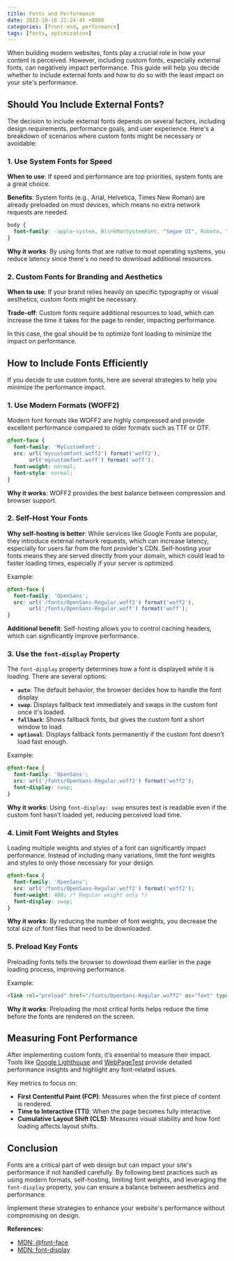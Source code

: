 ```yaml
---
title: Fonts and Performance
date: 2022-10-16 22:24:45 +0800
categories: [front-end, performance]
tags: [fonts, optimization]    
---
```

When building modern websites, fonts play a crucial role in how your content is perceived. However, including custom fonts, especially external fonts, can negatively impact performance. This guide will help you decide whether to include external fonts and how to do so with the least impact on your site's performance.



## Should You Include External Fonts?

The decision to include external fonts depends on several factors, including design requirements, performance goals, and user experience. Here's a breakdown of scenarios where custom fonts might be necessary or avoidable:

### 1. **Use System Fonts for Speed**
   **When to use**: If speed and performance are top priorities, system fonts are a great choice.

   **Benefits**: System fonts (e.g., Arial, Helvetica, Times New Roman) are already preloaded on most devices, which means no extra network requests are needed.
   
   ```css
   body {
     font-family: -apple-system, BlinkMacSystemFont, "Segoe UI", Roboto, "Helvetica Neue", Arial, sans-serif;
   }
   ```
   **Why it works**: By using fonts that are native to most operating systems, you reduce latency since there's no need to download additional resources.

### 2. **Custom Fonts for Branding and Aesthetics**
   **When to use**: If your brand relies heavily on specific typography or visual aesthetics, custom fonts might be necessary.

   **Trade-off**: Custom fonts require additional resources to load, which can increase the time it takes for the page to render, impacting performance.

   In this case, the goal should be to optimize font loading to minimize the impact on performance.



## How to Include Fonts Efficiently

If you decide to use custom fonts, here are several strategies to help you minimize the performance impact.

### 1. **Use Modern Formats (WOFF2)**

   Modern font formats like WOFF2 are highly compressed and provide excellent performance compared to older formats such as TTF or OTF.

   ```css
   @font-face {
     font-family: 'MyCustomFont';
     src: url('mycustomfont.woff2') format('woff2'),
          url('mycustomfont.woff') format('woff');
     font-weight: normal;
     font-style: normal;
   }
   ```
   **Why it works**: WOFF2 provides the best balance between compression and browser support.

### 2. **Self-Host Your Fonts**

   **Why self-hosting is better**: While services like Google Fonts are popular, they introduce external network requests, which can increase latency, especially for users far from the font provider's CDN. Self-hosting your fonts means they are served directly from your domain, which could lead to faster loading times, especially if your server is optimized.

   Example:

   ```css
   @font-face {
     font-family: 'OpenSans';
     src: url('/fonts/OpenSans-Regular.woff2') format('woff2'),
          url('/fonts/OpenSans-Regular.woff') format('woff');
   }
   ```

   **Additional benefit**: Self-hosting allows you to control caching headers, which can significantly improve performance.

### 3. **Use the `font-display` Property**

   The `font-display` property determines how a font is displayed while it is loading. There are several options:
   
   - **`auto`**: The default behavior, the browser decides how to handle the font display.
   - **`swap`**: Displays fallback text immediately and swaps in the custom font once it's loaded.
   - **`fallback`**: Shows fallback fonts, but gives the custom font a short window to load.
   - **`optional`**: Displays fallback fonts permanently if the custom font doesn’t load fast enough.
   
   Example:

   ```css
   @font-face {
     font-family: 'OpenSans';
     src: url('/fonts/OpenSans-Regular.woff2') format('woff2');
     font-display: swap;
   }
   ```
   
   **Why it works**: Using `font-display: swap` ensures text is readable even if the custom font hasn’t loaded yet, reducing perceived load time.

### 4. **Limit Font Weights and Styles**

   Loading multiple weights and styles of a font can significantly impact performance. Instead of including many variations, limit the font weights and styles to only those necessary for your design.

   ```css
   @font-face {
     font-family: 'OpenSans';
     src: url('/fonts/OpenSans-Regular.woff2') format('woff2');
     font-weight: 400; /* Regular weight only */
     font-display: swap;
   }
   ```

   **Why it works**: By reducing the number of font weights, you decrease the total size of font files that need to be downloaded.

### 5. **Preload Key Fonts**

   Preloading fonts tells the browser to download them earlier in the page loading process, improving performance.

   Example:

   ```html
   <link rel="preload" href="/fonts/OpenSans-Regular.woff2" as="font" type="font/woff2" crossorigin="anonymous">
   ```

   **Why it works**: Preloading the most critical fonts helps reduce the time before the fonts are rendered on the screen.



## Measuring Font Performance

After implementing custom fonts, it’s essential to measure their impact. Tools like [Google Lighthouse](https://developers.google.com/web/tools/lighthouse) and [WebPageTest](https://www.webpagetest.org/) provide detailed performance insights and highlight any font-related issues.

Key metrics to focus on:
- **First Contentful Paint (FCP)**: Measures when the first piece of content is rendered.
- **Time to Interactive (TTI)**: When the page becomes fully interactive.
- **Cumulative Layout Shift (CLS)**: Measures visual stability and how font loading affects layout shifts.



## Conclusion

Fonts are a critical part of web design but can impact your site's performance if not handled carefully. By following best practices such as using modern formats, self-hosting, limiting font weights, and leveraging the `font-display` property, you can ensure a balance between aesthetics and performance.

Implement these strategies to enhance your website's performance without compromising on design.


**References:**
- [MDN: @font-face](https://developer.mozilla.org/en-US/docs/Web/CSS/@font-face)
- [MDN: font-display](https://developer.mozilla.org/en-US/docs/Web/CSS/@font-face/font-display)

